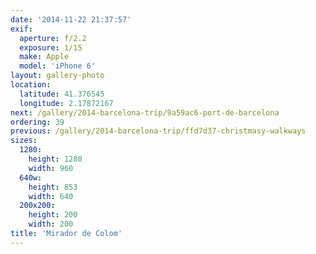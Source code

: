 ```yaml
---
date: '2014-11-22 21:37:57'
exif:
  aperture: f/2.2
  exposure: 1/15
  make: Apple
  model: 'iPhone 6'
layout: gallery-photo
location:
  latitude: 41.376545
  longitude: 2.17872167
next: /gallery/2014-barcelona-trip/9a59ac6-port-de-barcelona
ordering: 39
previous: /gallery/2014-barcelona-trip/ffd7d37-christmasy-walkways
sizes:
  1280:
    height: 1280
    width: 960
  640w:
    height: 853
    width: 640
  200x200:
    height: 200
    width: 200
title: 'Mirador de Colom'
---
```

